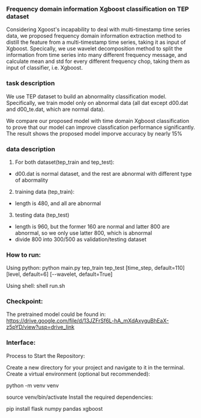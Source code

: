 ### Frequency domain information Xgboost classification on TEP dataset

Considering Xgoost's incapability to deal with multi-timestamp time series data, we proposed frequency domain information extraction method to distill the feature from a multi-timestamp time series, taking it as input of Xgboost. Specically, we use wavelet decomposition method to split the information from time series into many different frequency message, and calculate mean and std for every different frequency chop, taking them as input of classifier, i.e. Xgboost.

### task description

We use TEP dataset to build an abnormality classification model. Specifically, we train model only on abnormal data (all dat except d00.dat and d00_te.dat, which are normal data).

We compare our proposed model with time domain Xgboost classification to prove that our model can improve classfication performance significantly. The result shows the proposed model imporve accuracy by nearly 15%

### data description

1. For both dataset(tep_train and tep_test):

- d00.dat is normal dataset, and the rest are abnormal with different type of abormality

2. training data (tep_train):

- length is 480, and all are abnormal

3. testing data (tep_test)

- length is 960, but the former 160 are normal and latter 800 are abnormal, so we only use latter 800, which is abnormal
- divide 800 into 300/500 as validation/testing dataset

### How to run:

Using python:
python main.py tep_train tep_test [time_step, default=110] [level, default=6] [--wavelet, default=True]

Using shell:
shell run.sh

### Checkpoint:

The pretrained model could be found in: https://drive.google.com/file/d/13JZFrSf6L-hA_mXdAxyguBhEaX-z5pYD/view?usp=drive_link

### Interface:
Process to Start the Repository:

Create a new directory for your project and navigate to it in the terminal. Create a virtual environment (optional but recommended):

python -m venv venv

source venv/bin/activate Install the required dependencies:

pip install flask numpy pandas xgboost

